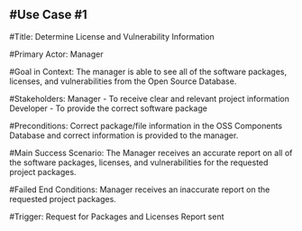 #Use Case #1
----
#Title: Determine License and Vulnerability Information

#Primary Actor: Manager

#Goal in Context: The manager is able to see all of the software packages, licenses, and vulnerabilities from the Open Source Database. 

#Stakeholders: 
Manager - To receive clear and relevant project information
Developer - To provide the correct software package

#Preconditions: Correct package/file information in the OSS Components Database and correct information is provided to the manager. 

#Main Success Scenario: The Manager receives an accurate report on all of the software packages, licenses, and vulnerabilities for the requested project packages.

#Failed End Conditions: Manager receives an inaccurate report on the requested project packages.

#Trigger: Request for Packages and Licenses Report sent

